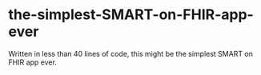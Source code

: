 # the-simplest-SMART-on-FHIR-app-ever
Written in less than 40 lines of code, this might be the simplest SMART on FHIR app ever.
